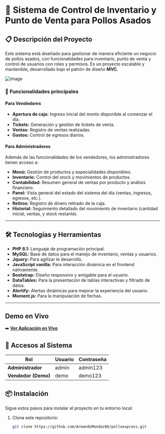 # 🐔 Sistema de Control de Inventario y Punto de Venta para Pollos Asados  

## 📋 Descripción del Proyecto  
Este sistema está diseñado para gestionar de manera eficiente un negocio de pollos asados, con funcionalidades para inventario, punto de venta y control de usuarios con roles y permisos. Es un proyecto escalable y mantenible, desarrollado bajo el patrón de diseño **MVC**.  

![image](https://github.com/user-attachments/assets/3ff69382-0bae-4d4f-b9e1-3b044e464021)


### 🎯 **Funcionalidades principales**  
#### **Para Vendedores**  
- **Apertura de caja:** Ingreso inicial del monto disponible al comenzar el día.  
- **Tickets:** Generación y gestión de tickets de venta.  
- **Ventas:** Registro de ventas realizadas.  
- **Gastos:** Control de egresos diarios.  

#### **Para Administradores**  
Además de las funcionalidades de los vendedores, los administradores tienen acceso a:  
- **Menú:** Gestión de productos y especialidades disponibles.  
- **Inventario:** Control del stock y movimientos de productos.  
- **Contabilidad:** Resumen general de ventas por producto y análisis financiero.  
- **Panel:** Vista general del estado del sistema del día (ventas, ingresos, egresos, etc.).  
- **Retiros:** Registro de dinero retirado de la caja.  
- **Historial:** Seguimiento detallado del movimiento de inventario (cantidad inicial, ventas, y stock restante).  

---

## 🛠️ Tecnologías y Herramientas  
- **PHP 8.1:** Lenguaje de programación principal.  
- **MySQL:** Base de datos para el manejo de inventario, ventas y usuarios.  
- **Jquery:** Para agilizar le desarrollo.  
- **JavaScript vanilla:** Para interacción dinámica en el frontend nativamente.  
- **Bootstrap:** Diseño responsivo y amigable para el usuario.  
- **DataTables:** Para la presentación de tablas interactivas y filtrado de datos.  
- **Alertify:** Alertas dinámicas para mejorar la experiencia del usuario.  
- **Moment.js:** Para la manipulación de fechas.  

---

## Demo en Vivo
➡️ **[Ver Aplicación en Vivo](https://polloexpress.damedominio.xyz/)**

## 🔑 Accesos al Sistema  
| Rol           | Usuario   | Contraseña   |  
|---------------|-----------|--------------|  
| **Administrador** | admin     | admin123     |  
| **Vendedor (Demo)**  | demo      | demo123      |  


## 📦 Instalación  
Sigue estos pasos para instalar el proyecto en tu entorno local:  

1. Clona este repositorio:  
   ```bash
   git clone https://github.com/ArmandoMendez86/polloexpress.git
